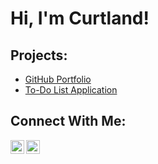 <h1>Hi, I'm Curtland!</h1>

<h2>Projects:</h2>

<ul>
  <li>
    <a href="https://github.com/curtlandmcdonald/github-portfolio">GitHub Portfolio</a>      
  </li>
  <li>
    <a href="https://github.com/curtlandmcdonald/to-do-list-app">To-Do List Application</a>
  </li>
</ul>

<h2>Connect With Me:</h2>

[<img align="left" alt="CurtlandMcDonald | Instagram" width="22px" src="https://cdn.jsdelivr.net/npm/simple-icons@v3/icons/instagram.svg" />][instagram]
[<img align="left" alt="CurtlandMcDonald | LinkedIn" width="22px" src="https://cdn.jsdelivr.net/npm/simple-icons@v3/icons/linkedin.svg" />][linkedin]

[instagram]: https://www.instagram.com/curtlandmcdonald/
[linkedin]: https://www.linkedin.com/in/curtland-mcdonald-95708b239
